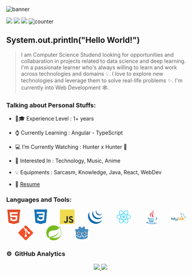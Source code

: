 ![banner](https://media.licdn.com/dms/image/D4D16AQHI-_3NeLnocw/profile-displaybackgroundimage-shrink_350_1400/0/1673356830859?e=1684972800&v=beta&t=W1KyAI4vPSeRHjkdZN5P4rd1WU63bx3vMT8-oY5L2cQ)

[<img src="https://img.shields.io/badge/linkedin-%230077B5.svg?&style=for-the-badge&logo=linkedin&logoColor=white" />](https://www.linkedin.com/in/giovanbattistamazza/) 
[<img src = "https://img.shields.io/badge/instagram-%23E4405F.svg?&style=for-the-badge&logo=instagram&logoColor=white">](https://www.instagram.com/giovanni_.mazza/) 
[<img src = "https://img.shields.io/badge/telegram-%233498DB.svg?&style=for-the-badge&logo=telegram&logoColor=white">](https://t.me/nogiiiiiii) 
![counter](https://komarev.com/ghpvc/?username=giovannimazza&style=flat-square)

## System.out.println("Hello World!") 

>I am Computer Science Studend looking for opportunities and collabaration in projects related to data science and deep learning. I'm a passionate learner who's always willing to learn and work across technologies and domains 💡. I love to explore new technologies and leverage them to solve real-life problems ✨. I'm currently into Web Development 🕸️.

### Talking about Personal Stuffs:

- 👨🎓 Experience Level : 1+ years

-  :watch: Currently Learning : Angular - TypeScript

- 💻 I’m Currently Watching : Hunter x Hunter 🚀

- 🧩 Interested In : Technology, Music, Anime

- 💡 Equipments : Sarcasm, Knowledge, Java, React, WebDev

- 📝 [Resume](https://drive.google.com/file/d/1-fbZbUjYcwA1Ho6CH1d408ECBsTfOINx/view?usp=sharing)

### Languages and Tools:

<img src="https://raw.githubusercontent.com/devicons/devicon/master/icons/html5/html5-plain.svg" width="40px">&nbsp;&nbsp;&nbsp;&nbsp;&nbsp;&nbsp;&nbsp;&nbsp;<img src="https://raw.githubusercontent.com/devicons/devicon/master/icons/css3/css3-plain.svg" width="40px">&nbsp;&nbsp;&nbsp;&nbsp;&nbsp;&nbsp;&nbsp;&nbsp;<img src="https://raw.githubusercontent.com/devicons/devicon/master/icons/javascript/javascript-original.svg" width="40px">&nbsp;&nbsp;&nbsp;&nbsp;&nbsp;&nbsp;&nbsp;&nbsp;
<img src="https://github.com/devicons/devicon/blob/master/icons/jquery/jquery-original.svg" width="40px">&nbsp;&nbsp;&nbsp;&nbsp;&nbsp;&nbsp;&nbsp;&nbsp;
<img src="https://github.com/devicons/devicon/blob/master/icons/react/react-original.svg" width="40px">&nbsp;&nbsp;&nbsp;&nbsp;&nbsp;&nbsp;&nbsp;&nbsp;
<img src="https://github.com/devicons/devicon/blob/master/icons/java/java-original.svg" width="40px">&nbsp;&nbsp;&nbsp;&nbsp;&nbsp;&nbsp;&nbsp;&nbsp;<img src="https://github.com/devicons/devicon/blob/master/icons/mysql/mysql-original-wordmark.svg" width="40px">&nbsp;&nbsp;&nbsp;&nbsp;&nbsp;&nbsp;&nbsp;&nbsp;<img src="https://raw.githubusercontent.com/devicons/devicon/master/icons/git/git-original.svg" width="40px">&nbsp;&nbsp;&nbsp;&nbsp;&nbsp;&nbsp;&nbsp;&nbsp;&nbsp;<img src="https://github.com/devicons/devicon/blob/master/icons/spring/spring-original.svg" width="40px">&nbsp;&nbsp;&nbsp;&nbsp;&nbsp;&nbsp;&nbsp;&nbsp;&nbsp;<img src="https://github.com/devicons/devicon/blob/master/icons/godot/godot-original.svg" width="40px">&nbsp;&nbsp;&nbsp;&nbsp;&nbsp;&nbsp;&nbsp;&nbsp;


### ⚙️ &nbsp;GitHub Analytics

<p align="center">
<a href="https://github.com/giovannimazza">
  <img height="180em" src="https://github-readme-stats-eight-theta.vercel.app/api?username=giovannimazza&show_icons=true&theme=vue-dark&include_all_commits=true&count_private=true" />
  <img height="180em" src="https://github-readme-stats-eight-theta.vercel.app/api/top-langs/?username=giovannimazza&layout=compact&exclude_lang=java+r&theme=vue-dark" />
  
</p>

